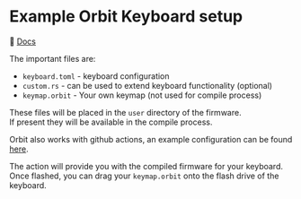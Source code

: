 # Example Orbit Keyboard setup

📖 [Docs](https://orbit-firmware.github.io/orbit)

The important files are:
 - `keyboard.toml` - keyboard configuration
 - `custom.rs` - can be used to extend keyboard functionality (optional)
 - `keymap.orbit` - Your own keymap (not used for compile process)

 These files will be placed in the `user` directory of the firmware.  
 If present they will be available in the compile process.

 Orbit also works with github actions, an example configuration can be found [here](https://github.com/orbit-firmware/example/blob/master/.github/workflows/build.yml).

 The action will provide you with the compiled firmware for your keyboard.
 Once flashed, you can drag your `keymap.orbit` onto the flash drive of the keyboard.